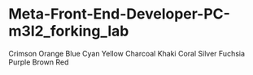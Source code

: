 # Meta-Front-End-Developer-PC-m3l2_forking_lab
Crimson
Orange
Blue
Cyan
Yellow
Charcoal
Khaki
Coral
Silver
Fuchsia
Purple
Brown
Red
